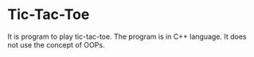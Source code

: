 # Tic-Tac-Toe

It is program to play tic-tac-toe.
The program is in C++ language.
It does not use the concept of OOPs.
